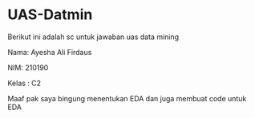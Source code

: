# UAS-Datmin
Berikut ini adalah sc untuk jawaban uas data mining

Nama: Ayesha Ali Firdaus

NIM: 210190

Kelas : C2

Maaf pak saya bingung menentukan EDA dan juga membuat code untuk EDA
